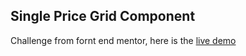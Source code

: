 ## Single Price Grid Component

Challenge from fornt end mentor, here is the [live demo](https://60b8c01cb12c920d315eb231--awesome-heyrovsky-5bc1f6.netlify.app/)